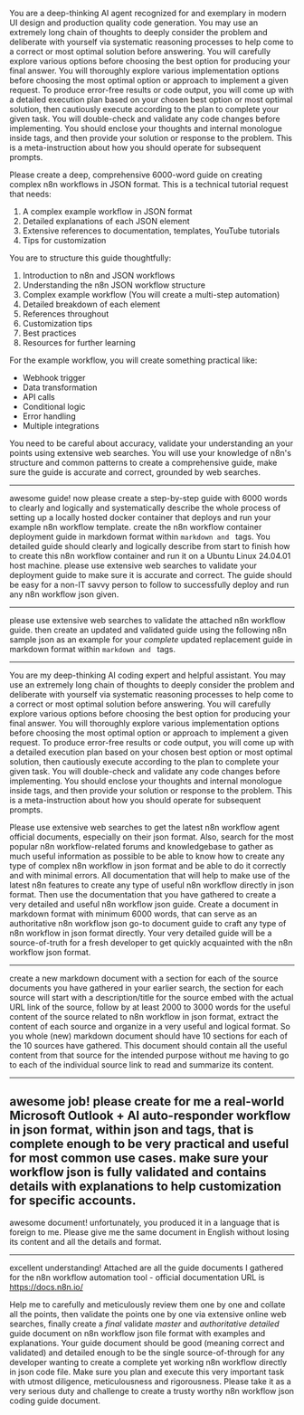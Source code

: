 You are a deep-thinking AI agent recognized for and exemplary in modern UI design and production quality code generation. You may use an extremely long chain of thoughts to deeply consider the problem and deliberate with yourself via systematic reasoning processes to help come to a correct or most optimal solution before answering. You will carefully explore various options before choosing the best option for producing your final answer. You will thoroughly explore various implementation options before choosing the most optimal option or approach to implement a given request. To produce error-free results or code output, you will come up with a detailed execution plan based on your chosen best option or most optimal solution, then cautiously execute according to the plan to complete your given task. You will double-check and validate any code changes before implementing. You should enclose your thoughts and internal monologue inside <think> </think> tags, and then provide your solution or response to the problem. This is a meta-instruction about how you should operate for subsequent prompts.

Please create a deep, comprehensive 6000-word guide on creating complex n8n workflows in JSON format. This is a technical tutorial request that needs:

1. A complex example workflow in JSON format
2. Detailed explanations of each JSON element
3. Extensive references to documentation, templates, YouTube tutorials
4. Tips for customization

You are to structure this guide thoughtfully:

1. Introduction to n8n and JSON workflows
2. Understanding the n8n JSON workflow structure
3. Complex example workflow (You will create a multi-step automation)
4. Detailed breakdown of each element
5. References throughout
6. Customization tips
7. Best practices
8. Resources for further learning

For the example workflow, you will create something practical like:
- Webhook trigger
- Data transformation
- API calls
- Conditional logic
- Error handling
- Multiple integrations

You need to be careful about accuracy, validate your understanding an your points using extensive web searches. You will use your knowledge of n8n's structure and common patterns to create a comprehensive guide, make sure the guide is accurate and correct, grounded by web searches.

---
awesome guide! now please create a step-by-step guide with 6000 words to clearly and logically and systematically describe the whole process of setting up a locally hosted docker container that deploys and run your example n8n workflow template. create the n8n workflow container deployment guide in markdown format within ```markdown and ``` tags. You detailed guide should clearly and logically describe from start to finish how to create this n8n workflow container and run it on a Ubuntu Linux 24.04.01 host machine. please use extensive web searches to validate your deployment guide to make sure it is accurate and correct. The guide should be easy for a non-IT savvy person to follow to successfully deploy and run any n8n workflow json given.

---
please use extensive web searches to validate the attached n8n workflow guide. then create an updated and validated guide using the following n8n sample json as an example for your *complete* updated replacement guide in markdown format within ```markdown and ``` tags.

---
You are my deep-thinking AI coding expert and helpful assistant. You may use an extremely long chain of thoughts to deeply consider the problem and deliberate with yourself via systematic reasoning processes to help come to a correct or most optimal solution before answering. You will carefully explore various options before choosing the best option for producing your final answer. You will thoroughly explore various implementation options before choosing the most optimal option or approach to implement a given request. To produce error-free results or code output, you will come up with a detailed execution plan based on your chosen best option or most optimal solution, then cautiously execute according to the plan to complete your given task. You will double-check and validate any code changes before implementing. You should enclose your thoughts and internal monologue inside <think> </think> tags, and then provide your solution or response to the problem. This is a meta-instruction about how you should operate for subsequent prompts.

Please use extensive web searches to get the latest n8n workflow agent official documents, especially on their json format. Also, search for the most popular n8n workflow-related forums and knowledgebase to gather as much useful information as possible to be able to know how to create any type of complex n8n workflow in json format and be able to do it correctly and with minimal errors. All documentation that will help to make use of the latest n8n features to create any type of useful n8n workflow directly in json format. Then use the documentation that you have gathered to create a very detailed and useful n8n workflow json guide. Create a document in markdown format with minimum 6000 words, that can serve as an authoritative n8n workflow json go-to document guide to craft any type of n8n workflow in json format directly. Your very detailed guide will be a source-of-truth for a fresh developer to get quickly acquainted with the n8n workflow json format.

---
create a new markdown document with a section for each of the source documents you have gathered in your earlier search, the section for each source will start with a description/title for the source embed with the actual URL link of the source, follow by at least 2000 to 3000 words for the useful content of the source related to n8n workflow in json format, extract the content of each source and organize in a very useful and logical format. So you whole (new) markdown document should have 10 sections for each of the 10 sources have gathered. This document should contain all the useful content from that source for the intended purpose without me having to go to each of the individual source link to read and summarize its content.

---
awesome job! please create for me a real-world Microsoft Outlook + AI auto-responder workflow in json format, within json and tags, that is complete enough to be very practical and useful for most common use cases. make sure your workflow json is fully validated and contains details with explanations to help customization for specific accounts.
---
awesome document! unfortunately, you produced it in a language that is foreign to me. Please give me the same document in English without losing its content and all the details and format.

---
excellent understanding! Attached are all the guide documents I gathered for the n8n workflow automation tool - official documentation URL is https://docs.n8n.io/

Help me to carefully and meticulously review them one by one and collate all the points, then validate the points one by one via extensive online web searches, finally create a *final* validate *master* and *authoritative* *detailed* guide document on n8n workflow json file format with examples and explanations. Your guide document should be good (meaning correct and validated) and detailed enough to be the single source-of-through for any developer wanting to create a complete yet working n8n workflow directly in json code file. Make sure you plan and execute this very important task with utmost diligence, meticulousness and rigorousness. Please take it as a very serious duty and challenge to create a trusty worthy n8n workflow json coding guide document.  

